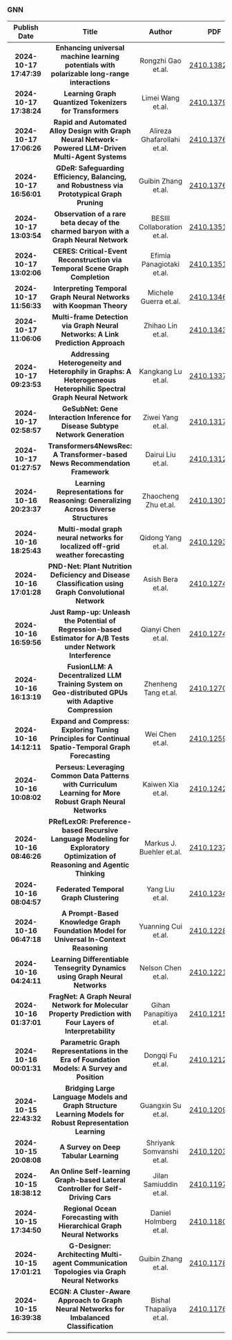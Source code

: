 
### GNN
|Publish Date|Title|Author|PDF|Code|
| :---: | :---: | :---: | :---: | :---: |
|**2024-10-17 17:47:39**|**Enhancing universal machine learning potentials with polarizable   long-range interactions**|Rongzhi Gao et.al.|[2410.13820v1](http://arxiv.org/abs/2410.13820v1)|null|
|**2024-10-17 17:38:24**|**Learning Graph Quantized Tokenizers for Transformers**|Limei Wang et.al.|[2410.13798v1](http://arxiv.org/abs/2410.13798v1)|[link](https://github.com/limei0307/graph-tokenizer)|
|**2024-10-17 17:06:26**|**Rapid and Automated Alloy Design with Graph Neural Network-Powered   LLM-Driven Multi-Agent Systems**|Alireza Ghafarollahi et.al.|[2410.13768v1](http://arxiv.org/abs/2410.13768v1)|null|
|**2024-10-17 16:56:01**|**GDeR: Safeguarding Efficiency, Balancing, and Robustness via   Prototypical Graph Pruning**|Guibin Zhang et.al.|[2410.13761v1](http://arxiv.org/abs/2410.13761v1)|[link](https://github.com/ins1stenc3/gder)|
|**2024-10-17 13:03:54**|**Observation of a rare beta decay of the charmed baryon with a Graph   Neural Network**| BESIII Collaboration et.al.|[2410.13515v1](http://arxiv.org/abs/2410.13515v1)|null|
|**2024-10-17 13:02:06**|**CERES: Critical-Event Reconstruction via Temporal Scene Graph Completion**|Efimia Panagiotaki et.al.|[2410.13514v1](http://arxiv.org/abs/2410.13514v1)|null|
|**2024-10-17 11:56:33**|**Interpreting Temporal Graph Neural Networks with Koopman Theory**|Michele Guerra et.al.|[2410.13469v1](http://arxiv.org/abs/2410.13469v1)|[link](https://github.com/ngmlgroup/koopman-tgnn-interpretability)|
|**2024-10-17 11:06:06**|**Multi-frame Detection via Graph Neural Networks: A Link Prediction   Approach**|Zhihao Lin et.al.|[2410.13436v1](http://arxiv.org/abs/2410.13436v1)|null|
|**2024-10-17 09:23:53**|**Addressing Heterogeneity and Heterophily in Graphs: A Heterogeneous   Heterophilic Spectral Graph Neural Network**|Kangkang Lu et.al.|[2410.13373v1](http://arxiv.org/abs/2410.13373v1)|null|
|**2024-10-17 02:58:57**|**GeSubNet: Gene Interaction Inference for Disease Subtype Network   Generation**|Ziwei Yang et.al.|[2410.13178v1](http://arxiv.org/abs/2410.13178v1)|null|
|**2024-10-17 01:27:57**|**Transformers4NewsRec: A Transformer-based News Recommendation Framework**|Dairui Liu et.al.|[2410.13125v1](http://arxiv.org/abs/2410.13125v1)|null|
|**2024-10-16 20:23:37**|**Learning Representations for Reasoning: Generalizing Across Diverse   Structures**|Zhaocheng Zhu et.al.|[2410.13018v1](http://arxiv.org/abs/2410.13018v1)|null|
|**2024-10-16 18:25:43**|**Multi-modal graph neural networks for localized off-grid weather   forecasting**|Qidong Yang et.al.|[2410.12938v1](http://arxiv.org/abs/2410.12938v1)|[link](https://github.com/earth-intelligence-lab/localizedweathergnn)|
|**2024-10-16 17:01:28**|**PND-Net: Plant Nutrition Deficiency and Disease Classification using   Graph Convolutional Network**|Asish Bera et.al.|[2410.12742v1](http://arxiv.org/abs/2410.12742v1)|null|
|**2024-10-16 16:59:56**|**Just Ramp-up: Unleash the Potential of Regression-based Estimator for   A/B Tests under Network Interference**|Qianyi Chen et.al.|[2410.12740v1](http://arxiv.org/abs/2410.12740v1)|null|
|**2024-10-16 16:13:19**|**FusionLLM: A Decentralized LLM Training System on Geo-distributed GPUs   with Adaptive Compression**|Zhenheng Tang et.al.|[2410.12707v1](http://arxiv.org/abs/2410.12707v1)|null|
|**2024-10-16 14:12:11**|**Expand and Compress: Exploring Tuning Principles for Continual   Spatio-Temporal Graph Forecasting**|Wei Chen et.al.|[2410.12593v1](http://arxiv.org/abs/2410.12593v1)|null|
|**2024-10-16 10:08:02**|**Perseus: Leveraging Common Data Patterns with Curriculum Learning for   More Robust Graph Neural Networks**|Kaiwen Xia et.al.|[2410.12425v1](http://arxiv.org/abs/2410.12425v1)|null|
|**2024-10-16 08:46:26**|**PRefLexOR: Preference-based Recursive Language Modeling for Exploratory   Optimization of Reasoning and Agentic Thinking**|Markus J. Buehler et.al.|[2410.12375v1](http://arxiv.org/abs/2410.12375v1)|[link](https://github.com/lamm-mit/PRefLexOR)|
|**2024-10-16 08:04:57**|**Federated Temporal Graph Clustering**|Yang Liu et.al.|[2410.12343v1](http://arxiv.org/abs/2410.12343v1)|null|
|**2024-10-16 06:47:18**|**A Prompt-Based Knowledge Graph Foundation Model for Universal In-Context   Reasoning**|Yuanning Cui et.al.|[2410.12288v1](http://arxiv.org/abs/2410.12288v1)|[link](https://github.com/nju-websoft/KG-ICL)|
|**2024-10-16 04:24:11**|**Learning Differentiable Tensegrity Dynamics using Graph Neural Networks**|Nelson Chen et.al.|[2410.12216v1](http://arxiv.org/abs/2410.12216v1)|[link](https://github.com/nchen9191/tensegrity_gnn_simulator_public)|
|**2024-10-16 01:37:01**|**FragNet: A Graph Neural Network for Molecular Property Prediction with   Four Layers of Interpretability**|Gihan Panapitiya et.al.|[2410.12156v1](http://arxiv.org/abs/2410.12156v1)|[link](https://github.com/pnnl/FragNet)|
|**2024-10-16 00:01:31**|**Parametric Graph Representations in the Era of Foundation Models: A   Survey and Position**|Dongqi Fu et.al.|[2410.12126v1](http://arxiv.org/abs/2410.12126v1)|null|
|**2024-10-15 22:43:32**|**Bridging Large Language Models and Graph Structure Learning Models for   Robust Representation Learning**|Guangxin Su et.al.|[2410.12096v1](http://arxiv.org/abs/2410.12096v1)|null|
|**2024-10-15 20:08:08**|**A Survey on Deep Tabular Learning**|Shriyank Somvanshi et.al.|[2410.12034v1](http://arxiv.org/abs/2410.12034v1)|null|
|**2024-10-15 18:38:12**|**An Online Self-learning Graph-based Lateral Controller for Self-Driving   Cars**|Jilan Samiuddin et.al.|[2410.11979v1](http://arxiv.org/abs/2410.11979v1)|null|
|**2024-10-15 17:34:50**|**Regional Ocean Forecasting with Hierarchical Graph Neural Networks**|Daniel Holmberg et.al.|[2410.11807v1](http://arxiv.org/abs/2410.11807v1)|null|
|**2024-10-15 17:01:21**|**G-Designer: Architecting Multi-agent Communication Topologies via Graph   Neural Networks**|Guibin Zhang et.al.|[2410.11782v1](http://arxiv.org/abs/2410.11782v1)|null|
|**2024-10-15 16:39:38**|**ECGN: A Cluster-Aware Approach to Graph Neural Networks for Imbalanced   Classification**|Bishal Thapaliya et.al.|[2410.11765v1](http://arxiv.org/abs/2410.11765v1)|[link](https://github.com/anonymous753341/ecgn)|
